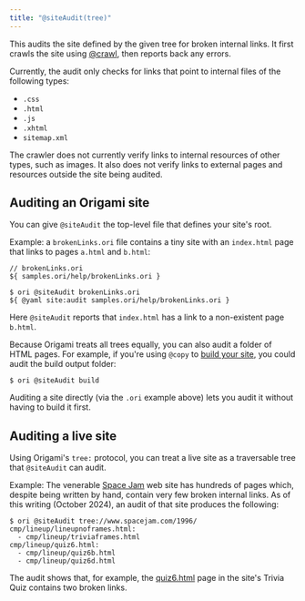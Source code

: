 ```yaml
---
title: "@siteAudit(tree)"
---
```


This audits the site defined by the given tree for broken internal links. It first crawls the site using [@crawl](@crawl.html), then reports back any errors.

Currently, the audit only checks for links that point to internal files of the following types:

- `.css`
- `.html`
- `.js`
- `.xhtml`
- `sitemap.xml`

The crawler does not currently verify links to internal resources of other types, such as images. It also does not verify links to external pages and resources outside the site being audited.

## Auditing an Origami site

You can give `@siteAudit` the top-level file that defines your site's root.

Example: a `brokenLinks.ori` file contains a tiny site with an `index.html` page that links to pages `a.html` and `b.html`:

```ori
// brokenLinks.ori
${ samples.ori/help/brokenLinks.ori }
```

```console
$ ori @siteAudit brokenLinks.ori
${ @yaml site:audit samples.ori/help/brokenLinks.ori }
```

Here `@siteAudit` reports that `index.html` has a link to a non-existent page `b.html`.

Because Origami treats all trees equally, you can also audit a folder of HTML pages. For example, if you're using `@copy` to [build your site](/builtins/@copy.html#copy-to-build), you could audit the build output folder:

```console
$ ori @siteAudit build
```

Auditing a site directly (via the `.ori` example above) lets you audit it without having to build it first.

## Auditing a live site

Using Origami's `tree:` protocol, you can treat a live site as a traversable tree that `@siteAudit` can audit.

Example: The venerable [Space Jam](https://www.spacejam.com/1996/) web site has hundreds of pages which, despite being written by hand, contain very few broken internal links. As of this writing (October 2024), an audit of that site produces the following:

```console
$ ori @siteAudit tree://www.spacejam.com/1996/
cmp/lineup/lineupnoframes.html:
  - cmp/lineup/triviaframes.html
cmp/lineup/quiz6.html:
  - cmp/lineup/quiz6b.html
  - cmp/lineup/quiz6d.html
```

The audit shows that, for example, the [quiz6.html](https://www.spacejam.com/1996/cmp/lineup/quiz6.html) page in the site's Trivia Quiz contains two broken links.
